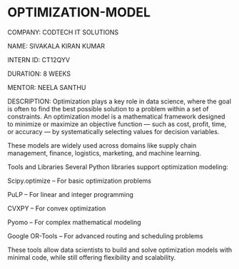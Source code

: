 # OPTIMIZATION-MODEL
COMPANY: CODTECH IT SOLUTIONS

NAME: SIVAKALA KIRAN KUMAR

INTERN ID: CT12QYV

DURATION: 8 WEEKS

MENTOR: NEELA SANTHU

DESCRIPTION:
Optimization plays a key role in data science, where the goal is often to find the best possible solution to a problem within a set of constraints. An optimization model is a mathematical framework designed to minimize or maximize an objective function — such as cost, profit, time, or accuracy — by systematically selecting values for decision variables.

These models are widely used across domains like supply chain management, finance, logistics, marketing, and machine learning.

Tools and Libraries
Several Python libraries support optimization modeling:

Scipy.optimize – For basic optimization problems

PuLP – For linear and integer programming

CVXPY – For convex optimization

Pyomo – For complex mathematical modeling

Google OR-Tools – For advanced routing and scheduling problems

These tools allow data scientists to build and solve optimization models with minimal code, while still offering flexibility and scalability.
